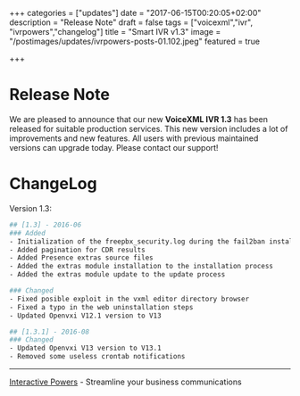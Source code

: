 +++
categories = ["updates"]
date = "2017-06-15T00:20:05+02:00"
description = "Release Note"
draft = false
tags = ["voicexml","ivr", "ivrpowers","changelog"]
title = "Smart IVR v1.3"
image = "/postimages/updates/ivrpowers-posts-01.102.jpeg"
featured = true

+++

# Release Note

We are pleased to announce that our new **VoiceXML IVR 1.3** has been released for suitable production services. This new version includes a lot of improvements and new features. All users with previous maintained versions can upgrade today. Please contact our support!

# ChangeLog

Version 1.3:

```bash
## [1.3] - 2016-06
### Added
- Initialization of the freepbx_security.log during the fail2ban installation if not exists
- Added pagination for CDR results
- Added Presence extras source files
- Added the extras module installation to the installation process
- Added the extras module update to the update process

### Changed
- Fixed posible exploit in the vxml editor directory browser
- Fixed a typo in the web uninstallation steps
- Updated Openvxi V12.1 version to V13

## [1.3.1] - 2016-08
### Changed
- Updated Openvxi V13 version to V13.1
- Removed some useless crontab notifications
```

---
[Interactive Powers](http://www.ivrpowers.com/) - Streamline your business communications
